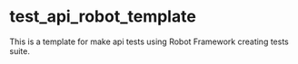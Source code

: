 # test_api_robot_template
This is a template for make api tests using Robot Framework creating tests suite.
